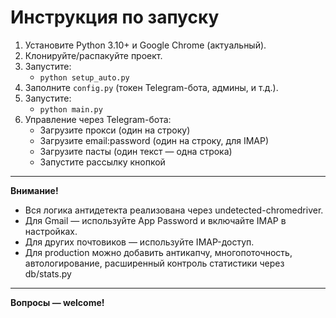# Инструкция по запуску

1. Установите Python 3.10+ и Google Chrome (актуальный).
2. Клонируйте/распакуйте проект.
3. Запустите:
    - `python setup_auto.py`
4. Заполните `config.py` (токен Telegram-бота, админы, и т.д.).
5. Запустите:
    - `python main.py`
6. Управление через Telegram-бота:
    - Загрузите прокси (один на строку)
    - Загрузите email:password (один на строку, для IMAP)
    - Загрузите пасты (один текст — одна строка)
    - Запустите рассылку кнопкой

---

**Внимание!**
- Вся логика антидетекта реализована через undetected-chromedriver.
- Для Gmail — используйте App Password и включайте IMAP в настройках.
- Для других почтовиков — используйте IMAP-доступ.
- Для production можно добавить антикапчу, многопоточность, автологирование, расширенный контроль статистики через db/stats.py

---

**Вопросы — welcome!**